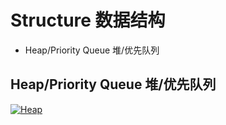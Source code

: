 # Structure 数据结构

+ Heap/Priority Queue 堆/优先队列

## Heap/Priority Queue 堆/优先队列
[![Heap]()](./binary_heap_insert.svg)

